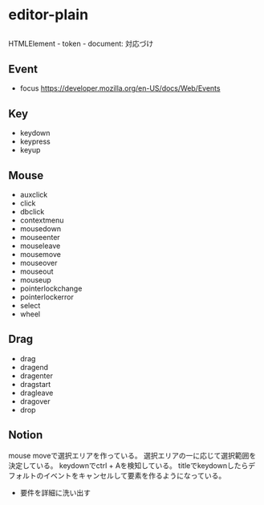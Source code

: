 # editor-plain
##
HTMLElement - token - document: 対応づけ

## Event
- focus
https://developer.mozilla.org/en-US/docs/Web/Events
## Key
- keydown
- keypress
- keyup
## Mouse
- auxclick
- click
- dbclick
- contextmenu
- mousedown
- mouseenter
- mouseleave
- mousemove
- mouseover
- mouseout
- mouseup
- pointerlockchange
- pointerlockerror
- select
- wheel
## Drag
- drag
- dragend
- dragenter
- dragstart
- dragleave
- dragover
- drop

## Notion
mouse moveで選択エリアを作っている。
選択エリアの一に応じて選択範囲を決定している。
keydownでctrl + Aを検知している。
titleでkeydownしたらデフォルトのイベントをキャンセルして要素を作るようになっている。

- 要件を詳細に洗い出す
